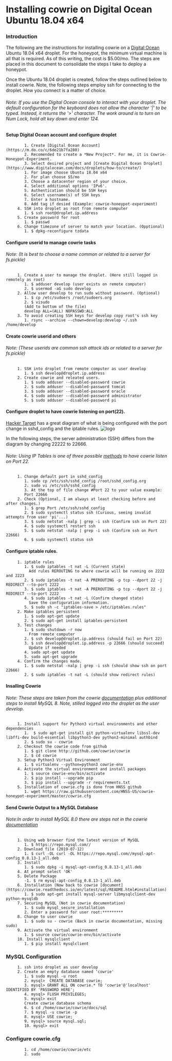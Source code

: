 # Installing cowrie on Digital Ocean Ubuntu 18.04 x64

### Introduction
The following are the instructions for installing cowrie on a [Digital Ocean](https://m.do.co/c/6de21b7fa280) Ubuntu 18.04 x64 droplet. For the honeypot, the minimum virtual machine is all that is required. As of this writing, the cost is $5.00/mo.  The steps are placed in this document to consolidate the steps I take to deploy a honeypot.

Once the Ubuntu 18.04 droplet is created, follow the steps outlined below to install cowrie. Note, the following steps employ ssh for connecting to the droplet. How you connect is a matter of choice. 

###### *Note: If you use the Digital Ocean console to interact with your droplet. The default configuration for the keyboard does not allow the character '|' to be typed. Instead, it returns the '>' character. The work around is to turn on Num Lock, hold alt key down and enter 124.*
#### Setup Digital Ocean account and configure droplet
            1. Create [Digital Ocean Account](https://m.do.co/c/6de21b7fa280)
            2. Recomended to create a *New Project*. For me, it is Cowrie-Honeypot-Experiment.
            3. Select desired project and [Create Digital Ocean Droplet](https://www.digitalocean.com/docs/droplets/how-to/create/)
            1. For image choose Ubuntu 18.04 x64
            2. For plan choose $5/mo
            3. Choose a datacenter region of your choice.
            4. Select additional options 'IPv6'.
            5. Authentication should be SSH keys
            6. Select username(s) of SSH keys
            7. Enter a hostname.
            8. Add tag if desied (Example: cowrie-honeypot-experiment)
         4. SSH into droplet as root from remote computer
            1. $ ssh root@droplet.ip.address
         5. Create password for root
            1. $ passwd
         6. Change timezone of server to match your location. (Opptional)
            1. $ dpkg-reconfigure tzdata
            
#### Configure userid to manage cowrie tasks
###### *Note: (It is best to choose a name common or related to a server for fs.pickle)*
         1. Create a user to manage the droplet. (Here still logged in remotely as root)
            1. $ adduser develop (user exists on remote computer)
            2. $ usermod -aG sudo develop
         2. Allow user develop to run sudo without password. (Optional)
            1. $ cp /etc/sudoers /root/sudoers.org
            2. $ visudo
            (Add to bottom of the file)
            develop ALL=(ALL) NOPASSWD:ALL
         3. To avoid creating SSH keys for develop copy root's ssh key
            1. rsync --archive --chown=develop:develop ~/.ssh /home/develop
#### Create cowrie userid and others
###### *Note: (These userids are common ssh attack ids or related to a server for fs.pickle)*            
         1. SSH into droplet from remote computer as user develop
            1. $ ssh develop@droplet.ip.address
         2. Create cowrie and releated users.
            1. $ sudo adduser --disabled-password cowrie
            2. $ sudo adduser --disabled-password tomcat
            3. $ sudo adduser --disabled-password oracle
            4. $ sudo adduser --disabled-password administrator
            5. $ sudo adduser --disabled-password pi
#### Configure droplet to have cowrie listening on port(22).
[Hacker Target](https://hackertarget.com) has a great diagram of what is being configured with the port change in sshd_config and the iptable rules.
   ![logo](https://hackertarget.com/wp-content/uploads/2018/03/cowrie-honeypot-layout.png "cowrie ssh diagram")
   
In the following steps, the server administration (SSH) differs from the diagram by changing 22222 to 22666.
###### *Note: Using IP Tables is one of three possible [methods](https://cowrie.readthedocs.io/en/latest/INSTALL.html) to have cowrie listen on Port 22.*
         1. Change default port in sshd_config
            1. sudo cp /etc/ssh/sshd_config /root/sshd_config.org
            2. sudo vi /etc/ssh/sshd_config
            3. At the top of file change #Port 22 to your value example:
            Port 22666
         2. Check (Optional, I am always at least checking before and after changes.)
            1. $ grep Port /etc/ssh/sshd_config
            2. $ sudo systemctl status ssh (Curious, seeing invalid attempts from user 'pi'...)
            3. $ sudo netstat -nalp | grep -i ssh (Confirm ssh on Port 22)
            4. $ sudo systemctl restart ssh
            5. $ sudo netstat -nalp | grep -i ssh (Confirm ssh on Port 22666)
            6. $ sudo systemctl status ssh
#### Configure iptable rules.
         1. iptable rules
            1. $ sudo iptables -t nat -L (Current state)
              Add rules REROUTING to where cowrie will be running on 2222 and 2223
            2. $ sudo iptables -t nat -A PREROUTING -p tcp --dport 22 -j REDIRECT --to-port 2222
            3. $ sudo iptables -t nat -A PREROUTING -p tcp --dport 22 -j REDIRECT --to-port 2222
            4. $ sudo iptables -t nat -L (Confirm changed state)
              Save the configuration information.
            5. $ sudo sh -c "iptables-save > /etc/iptables.rules"
         2. Make iptables persistent
            1. $ sudo apt-get update
            2. $ sudo apt-get install iptables-persistent
         3. Test changes
            1. $ sudo shutdown -r now
              From remote computer
            2. $ ssh develop@droplet.ip.address (should fail on Port 22)
            3. $ ssh develop@droplet.ip.address -p 22666 (should succeed)
              Update if needed
            4. sudo apt-get update
            5. sudo apt-get upgrade
         4. Confirm the changes made.
            1. $ sudo netstat -nalp | grep -i ssh (should show ssh on port 22666)
            2. $ sudo iptables -t nat -L (should show redirect rules)
#### Insalling Cowrie
###### *Note: These steps are taken from the cowrie [documentation](https://cowrie.readthedocs.io/en/latest/INSTALL.html#step-1-install-dependencies) plus additional steps to install MySQL 8. Note, stilled logged into the droplet as the user develop.*
         1. Install support for Python3 virtual environments and other dependencies
            1.  $ sudo apt-get install git python-virtualenv libssl-dev libffi-dev build-essential libpython3-dev python3-minimal authbind
            2. $ sudo su - cowrie
         2. Checkout the cowrie code from github
            1. $ git clone http://github.com/cowrie/cowrie
            2. $ cd cowrie
         3. Setup Python3 Virtual Environment
            1. $ virtualenv --python=python3 cowrie-env
         4. Activate the virtual environment and install packages
            1. $ source cowrie-env/bin/activate
            2. $ pip install --upgrade pip
            3. $ pip install --upgrade -r requirements.txt
         5. Installation of cowrie.cfg is done from HNSS github
            1. wget https://raw.githubusercontent.com/HNSS-US/cowrie-honeypot-experiment/master/cowrie.cfg
#### Send Cowrie Output to a MySQL Database
###### *Note:In order to install MySQL 8.0 there are steps not in the cowrie [documentation](https://cowrie.readthedocs.io/en/latest/sql/README.html#how-to-send-cowrie-output-to-a-mysql-database)*
         1. Using web browser find the latest version of MySQL
            1. $ https://repo.mysql.com//
         2. Download file (2019-07-12)
            1. $ curl -OL curl -OL https://repo.mysql.com//mysql-apt-config_0.8.13-1_all.deb
         3. Install
            1. $ sudo dpkg -i mysql-apt-config_0.8.13-1_all.deb
         4. At prompt select 'OK'
         5. Delete Package
            -1. $ rm mysql-apt-config_0.8.13-1_all.deb
         6. Installation (Now back to cowrie [document](https://cowrie.readthedocs.io/en/latest/sql/README.html#installation)
            1. $ sudo apt-get install mysql-server libmysqlclient-dev python-mysqldb
         7. Securing MySQL (Not in cowrie documentation)
            1. $ sudo mysql_secure_installation
            2. Enter a password for user root:*********
         8. Change to user cowrie
            1. $ sudo su - cowrie (Back in cowrie documentation, missing sudo)
         9. Activate the virtual environment
            1. $ source cowrie/cowrie-env/bin/activate
         10. Install mysqlclient
            1. $ pip install mysqlclient
### MySQL Configuration
         1. ssh into droplet as user develop
         2. Create an empty database named ‘cowrie'
            1. $ sudo mysql -u root
            2. mysql>  CREATE DATABASE cowrie;
            3. mysql> GRANT ALL ON cowrie.* TO 'cowrie'@'localhost' IDENTIFIED BY 'PASSWORD HERE';
            4. mysql> FLUSH PRIVILEGES;
            5. mysql> exit
            Create cowrie database schema
            6. $ cd /home/cowrie/cowrie/docs/sql
            7. $ mysql -u cowrie -p
            8. mysql> USE cowrie;
            9. mysql> source mysql.sql;
            10. mysql> exit
### Configure cowrie.cfg
            1. cd /home/cowrie/cowrie/etc
            2. sudo 
            
